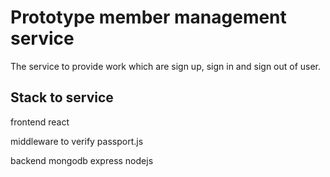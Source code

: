 # Prototype member management service

The service to provide work which are sign up, sign in and sign out of user.

## Stack to service

frontend
react

middleware to verify
passport.js

backend
mongodb
express
nodejs
